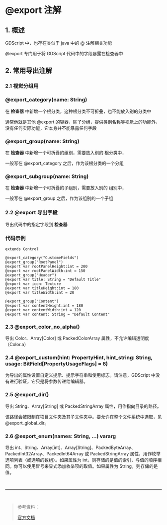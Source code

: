 # @export 注解

## 1. 概述

GDScript 中，也存在类似于 java 中的 @ 注解相关功能

@export 专门用于将 GDScript 代码中的字段暴露在检查器中

## 2. 常用导出注解

### 2.1 视觉分组用

### @export_category(name: String) 

在 **检查器** 中新增一个根分类，这种根分类不可折叠，也不能放入别的分类中

通常他就是其他 @export 的容器，除了分组，提供类别名称等视觉上的功能外，没有任何实际功能，它本身并不能暴露任何字段

### @export_group(name: String)

在 **检查器** 中新增一个可折叠的组别，需要放入别的 根分类中，

一般写在 @export_category 之后，作为该根分类的一个分组

### @export_subgroup(name: String)

在 **检查器** 中新增一个可折叠的子组别，需要放入别的 组别中，

一般写在 @export_group 之后，作为该组别的一个子组

### 2.2 @export 导出字段

导出代码中的指定字段到 **检查器** 


### 代码示例

```gdscript
extends Control

@export_category("CustomeFields")
@export_group("RootPanel")
@export var rootPanelHeight:int = 200
@export var rootPanelWidth:int = 150
@export_group("Header")
@export var title: String = "Default Title"
@export var icon: Texture
@export var titleHeight:int = 180
@export var titleWidth:int = 20

@export_group("Content")
@export var contentHeight:int = 180
@export var contentWidth:int = 120
@export var content: String = "Default Content"
```

### 2.3 @export_color_no_alpha() 

导出 Color、Array[Color] 或 PackedColorArray 属性，不允许编辑透明度（Color.a）

### 2.4 @export_custom(hint: PropertyHint, hint_string: String, usage: BitField[PropertyUsageFlags] = 6)

为导出的属性设置自定义提示、提示字符串和使用标志。请注意，GDScript 中没有进行验证，它只是将参数传递给编辑器。

### 2.5 @export_dir() 

导出 String、Array[String] 或 PackedStringArray 属性，用作指向目录的路径。

该路径会被限制在项目文件夹及其子文件夹中。要允许在整个文件系统中选取，见 @export_global_dir。

### 2.6 @export_enum(names: String, ...) vararg 

导出 int、String、Array[int]、Array[String]、PackedByteArray、PackedInt32Array、PackedInt64Array 或 PackedStringArray 属性，用作枚举选项列表（或选项的数组）。如果属性为 int，则存储的是值的索引，与值的顺序相同。你可以使用冒号来显式添加枚举项的取值。如果属性为 String，则存储的是值。

<br>
<hr>
<br>

> 参考资料：
>
> [官方文档](https://docs.godotengine.org/zh-cn/4.x/classes/class_%40gdscript.html)
